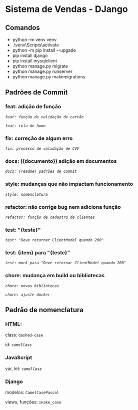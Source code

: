 # Sistema de Vendas - DJango

## Comandos
- python –m venv venv
- .\venv\Scripts\activate
- python -m pip install --upgade
- pip install django
- pip install mysqlclient
- python manage.py migrate
- python manage.py runserver
- python manage.py makemigrations

## Padrões de Commit
### feat: adição de função
_`feat: função de validação de cartão`_

_`feat: tela de home`_

### fix: correção de algum erro
_`fix: processo de validação de CVV`_

### docs: ({documento}) adição em documentos
_`docs: (readme) padrões de commit`_

### style: mudanças que não impactam funcionamento
_`style: nomenclatura`_

### refactor: não corrige bug nem adiciona função
_`refactor: função de cadastro de clientes`_

### test: "{teste}"
_`test: "Deve retornar ClientModel quando 200"`_

### test: {item} para "{teste}"
_`test: mock para "Deve retornar ClientModel quando 200"`_

### chore: mudança em build ou bibliotecas
_`chore: novas bibliotecas`_

_`chore: ajuste docker`_

## Padrão de nomenclatura
### HTML:
class: `dashed-case`

id: `camelCase`

### JavaScript
var, let: `camelCase`

### Django
modelos: `CamelCasePascal`

views, funções: `snake_case`